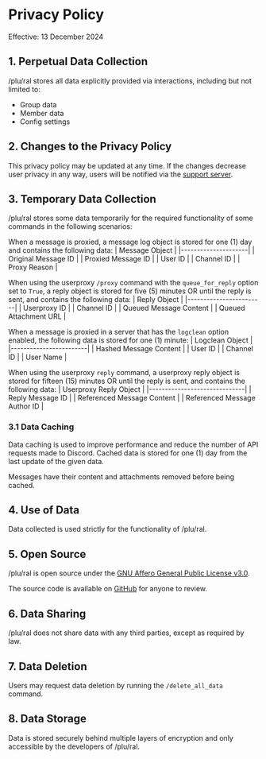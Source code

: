 # Privacy Policy
Effective: 13 December 2024

## 1. Perpetual Data Collection
/plu/ral stores all data explicitly provided via interactions, including but not limited to:
- Group data
- Member data
- Config settings

## 2. Changes to the Privacy Policy
This privacy policy may be updated at any time. If the changes decrease user privacy in any way, users will be notified via the [support server](https://discord.gg/4mteVXBDW7).

## 3. Temporary Data Collection
/plu/ral stores some data temporarily for the required functionality of some commands in the following scenarios:

When a message is proxied, a message log object is stored for one (1) day and contains the following data:
| Message Object      |
|---------------------|
| Original Message ID |
| Proxied Message ID  |
| User ID             |
| Channel ID          |
| Proxy Reason        |

When using the userproxy `/proxy` command with the `queue_for_reply` option set to `True`, a reply object is stored for five (5) minutes OR until the reply is sent, and contains the following data:
| Reply Object           |
|------------------------|
| Userproxy ID           |
| Channel ID             |
| Queued Message Content |
| Queued Attachment URL  |

When a message is proxied in a server that has the `logclean` option enabled, the following data is stored for one (1) minute:
| Logclean Object        |
|------------------------|
| Hashed Message Content |
| User ID                |
| Channel ID             |
| User Name              |

When using the userproxy `reply` command, a userproxy reply object is stored for fifteen (15) minutes OR until the reply is sent, and contains the following data:
| Userproxy Reply Object       |
|------------------------------|
| Reply Message ID             |
| Referenced Message Content   |
| Referenced Message Author ID |

### 3.1 Data Caching
Data caching is used to improve performance and reduce the number of API requests made to Discord. Cached data is stored for one (1) day from the last update of the given data.

Messages have their content and attachments removed before being cached.

## 4. Use of Data
Data collected is used strictly for the functionality of /plu/ral.

## 5. Open Source
/plu/ral is open source under the [GNU Affero General Public License v3.0](https://www.gnu.org/licenses/agpl-3.0.html).

The source code is available on [GitHub](https://github.com/tyrantlink/plural) for anyone to review.

## 6. Data Sharing
/plu/ral does not share data with any third parties, except as required by law.

## 7. Data Deletion
Users may request data deletion by running the `/delete_all_data` command.

## 8. Data Storage
Data is stored securely behind multiple layers of encryption and only accessible by the developers of /plu/ral.